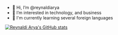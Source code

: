 - 👋 Hi, I’m @reynaldiarya
- 👀 I’m interested in technology, and business
- 🌱 I'm currently learning several foreign languages

[![Reynaldi Arya's GitHub stats](https://github-readme-stats.vercel.app/api?username=reynaldiarya&count_private=true&bg_color=30,e96443,904e95&title_color=fff&text_color=fff)](https://github.com/anuraghazra/github-readme-stats)
